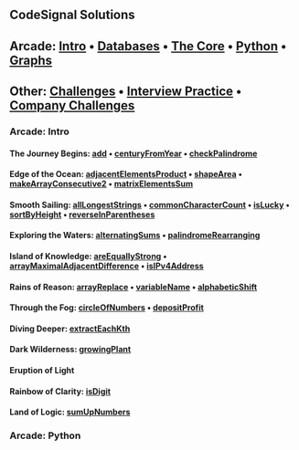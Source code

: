 ## CodeSignal Solutions

## Arcade: [Intro](#Arcade-Intro)  •  [Databases](#Arcade-Intro)  •  [The Core](#Arcade-Intro)  •  [Python](#Arcade-Intro)  •  [Graphs](#Arcade-Intro)

## Other: [Challenges](#Arcade-Intro) • [Interview Practice](#Arcade-Intro) • [Company Challenges](#Arcade-Intro)

### Arcade: Intro

#### The Journey Begins: [add](https://github.com/ekaterinakuzmina/CodeSignal-solutions/blob/master/Arcade/Intro/1.add.py) • [centuryFromYear](https://github.com/ekaterinakuzmina/CodeSignal-solutions/blob/master/Arcade/Intro/2.centuryFromYear.py) • [checkPalindrome](https://github.com/ekaterinakuzmina/CodeSignal-solutions/blob/master/Arcade/Intro/3.checkPalindrome.py)

#### Edge of the Ocean: [adjacentElementsProduct](https://github.com/ekaterinakuzmina/CodeSignal-solutions/blob/master/Arcade/Intro/4.adjacentElementsProduct.py) • [shapeArea](https://github.com/ekaterinakuzmina/CodeSignal-solutions/blob/master/Arcade/Intro/5.shapeArea.py) • [makeArrayConsecutive2](https://github.com/ekaterinakuzmina/CodeSignal-solutions/blob/master/Arcade/Intro/6.makeArrayConsecutive2.py) • [matrixElementsSum](https://github.com/ekaterinakuzmina/CodeSignal-solutions/blob/master/Arcade/Intro/8.matrixElementsSum.py)

#### Smooth Sailing: [allLongestStrings](https://github.com/ekaterinakuzmina/CodeSignal-solutions/blob/master/Arcade/Intro/9.allLongestStrings.py) • [commonCharacterCount](https://github.com/ekaterinakuzmina/CodeSignal-solutions/blob/master/Arcade/Intro/10.commonCharacterCount.py) • [isLucky](https://github.com/ekaterinakuzmina/CodeSignal-solutions/blob/master/Arcade/Intro/11.isLucky.py) • [sortByHeight](https://github.com/ekaterinakuzmina/CodeSignal-solutions/blob/master/Arcade/Intro/sortByHeight.py) • [reverseInParentheses](https://github.com/ekaterinakuzmina/CodeSignal-solutions/blob/master/Arcade/Intro/reverseInParentheses.py)

#### Exploring the Waters: [alternatingSums](https://github.com/ekaterinakuzmina/CodeSignal-solutions/blob/master/Arcade/Intro/alternatingSums.py) • [palindromeRearranging](https://github.com/ekaterinakuzmina/CodeSignal-solutions/blob/master/Arcade/Intro/palindromeRearranging.py)

#### Island of Knowledge: [areEquallyStrong](https://github.com/ekaterinakuzmina/CodeSignal-solutions/blob/master/Arcade/Intro/areEquallyStrong.py) • [arrayMaximalAdjacentDifference](https://github.com/ekaterinakuzmina/CodeSignal-solutions/blob/master/Arcade/Intro/arrayMaximalAdjacentDifference.py) • [isIPv4Address](https://github.com/ekaterinakuzmina/CodeSignal-solutions/blob/master/Arcade/Intro/isIPv4Address.py)

#### Rains of Reason: [arrayReplace](https://github.com/ekaterinakuzmina/CodeSignal-solutions/blob/master/Arcade/Intro/arrayReplace.py) • [variableName](https://github.com/ekaterinakuzmina/CodeSignal-solutions/blob/master/Arcade/Intro/variableName.py) • [alphabeticShift](https://github.com/ekaterinakuzmina/CodeSignal-solutions/blob/master/Arcade/Intro/alphabeticShift.py)

#### Through the Fog: [circleOfNumbers](https://github.com/ekaterinakuzmina/CodeSignal-solutions/blob/master/Arcade/Intro/30.circleOfNumbers.py)  • [depositProfit](https://github.com/ekaterinakuzmina/CodeSignal-solutions/blob/master/Arcade/Intro/31.depositProfit.py)

#### Diving Deeper: [extractEachKth](https://github.com/ekaterinakuzmina/CodeSignal-solutions/blob/master/Arcade/Intro/extractEachKth.py)

#### Dark Wilderness: [growingPlant](https://github.com/ekaterinakuzmina/CodeSignal-solutions/blob/master/Arcade/Intro/growingPlant.py)
 
#### Eruption of Light

#### Rainbow of Clarity: [isDigit](https://github.com/ekaterinakuzmina/CodeSignal-solutions/blob/master/Arcade/Intro/48.isDigit.py)

#### Land of Logic: [sumUpNumbers](https://github.com/ekaterinakuzmina/CodeSignal-solutions/blob/master/Arcade/Intro/54.sumUpNumbers.py) 

### Arcade: Python

